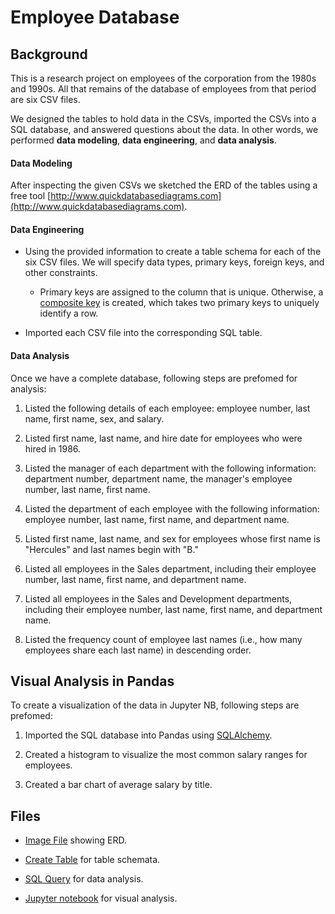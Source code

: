 # Employee Database

## Background

This is a research project on employees of the corporation from the 1980s and 1990s. All that remains of the database of employees from that period are six CSV files.

We designed the tables to hold data in the CSVs, imported the CSVs into a SQL database, and answered questions about the data. In other words, we performed **data modeling**, **data engineering**, and **data analysis**.

#### Data Modeling

After inspecting the given CSVs we sketched the ERD of the tables using a free tool [http://www.quickdatabasediagrams.com](http://www.quickdatabasediagrams.com).

#### Data Engineering

* Using the provided information to create a table schema for each of the six CSV files. We will specify data types, primary keys, foreign keys, and other constraints.

  * Primary keys are assigned to the column that is unique. Otherwise, a [composite key](https://en.wikipedia.org/wiki/Compound_key) is created, which takes two primary keys to uniquely identify a row.

* Imported each CSV file into the corresponding SQL table. 

#### Data Analysis

Once we have a complete database, following steps are prefomed for analysis:

1. Listed the following details of each employee: employee number, last name, first name, sex, and salary.

2. Listed first name, last name, and hire date for employees who were hired in 1986.

3. Listed the manager of each department with the following information: department number, department name, the manager's employee number, last name, first name.

4. Listed the department of each employee with the following information: employee number, last name, first name, and department name.

5. Listed first name, last name, and sex for employees whose first name is "Hercules" and last names begin with "B."

6. Listed all employees in the Sales department, including their employee number, last name, first name, and department name.

7. Listed all employees in the Sales and Development departments, including their employee number, last name, first name, and department name.

8. Listed the frequency count of employee last names (i.e., how many employees share each last name) in descending order.

## Visual Analysis in Pandas

To create a visualization of the data in Jupyter NB, following steps are prefomed:

1. Imported the SQL database into Pandas using [SQLAlchemy](https://docs.sqlalchemy.org/en/latest/core/engines.html#postgresql). 

2. Created a histogram to visualize the most common salary ranges for employees.

3. Created a bar chart of average salary by title.

## Files

* [Image File](employee_db_ERD.png) showing ERD.

* [Create Table](employee_table_sch.sql) for table schemata.

* [SQL Query](queries.sql) for data analysis.

* [Jupyter notebook](sqlalchemy.ipynb) for visual analysis.




